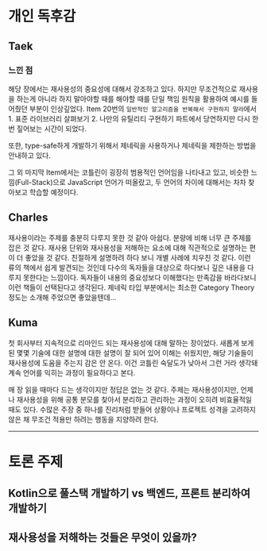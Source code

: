 # 개인 독후감

## Taek
### 느낀 점

해당 장에서는 재사용성의 중요성에 대해서 강조하고 있다. 하지만 무조건적으로 재사용을 하는게 아니라 하지 말아야할 때를 해야할 때를 단일 책임 원칙을 활용하여 예시를 들어줬던 부분이 인상깊었다. Item 20번의 `일반적인 알고리즘을 반복해서 구현하지 말라`에서 1. 표준 라이브러리 살펴보기 2. 나만의 유틸리티 구현하기 파트에서 당연하지만 다시 한번 짚어보는 시간이 되었다.

또한, type-safe하게 개발하기 위해서 제네릭을 사용하거나 제네릭을 제한하는 방법을 안내하고 있다.

그 외 마지막 Item에서는 코틀린이 굉장히 범용적인 언어임을 나타내고 있고, 비슷한 느낌(Full-Stack)으로 JavaScript 언어가 떠올랐고, 두 언어의 차이에 대해서는 차차 찾아보고 학습할 예정이다.

## Charles

 재사용이라는 주제를 충분히 다루지 못한 것 같아 아쉽다. 분량에 비해 너무 큰 주제를
잡은 것 같다. 재사용 단위와 재사용성을 저해하는 요소에 대해 직관적으로 설명하는 편이
더 좋았을 것 같다. 친절하게 설명하려 하다 보니 개별 사례에 치우친 것 같다.
 이런 류의 책에서 쉽게 발견되는 것인데 다수의 독자들을 대상으로 하다보니 깊은 내용을
다루지 못한다는 느낌이다. 독자들이 내용의 중요성보다 이해했다는 만족감을 바라다보니
이런 책들이 선택된다고 생각된다. 제네릭 타입 부분에서는 최소한 Category Theory 
정도는 소개해 주었으면 좋았을텐데...

## Kuma
첫 회사부터 지속적으로 리마인드 되는 재사용성에 대해 말하는 장이었다. 
새롭게 보게 된 몇몇 기술에 대한 설명에 대한 설명이 잘 되어 있어 이해는 쉬웠지만, 해당 기술들이 재사용성에 도움을 주는지 감은 안 온다.
이건 코틀린 숙달도가 낮아서 그런 거라 생각돼 계속 언어를 익히는 과정이 필요하다고 본다.

매 장 읽을 때마다 드는 생각이지만 정답은 없는 것 같다.
주제는 재사용성이지만, 언제나 재사용성을 위해 공통 분모를 찾아서 분리하고 관리하는 과정이 오히려 비효율적일 때도 있다.
수많은 주장 중 하나를 진리처럼 받들어 상황이나 프로젝트 성격을 고려하지 않은 채 무조건 적용만 하려는 행동을 지양하려 한다.

---

# 토론 주제 

## Kotlin으로 풀스택 개발하기 vs 백엔드, 프론트 분리하여 개발하기
## 재사용성을 저해하는 것들은 무엇이 있을까?
